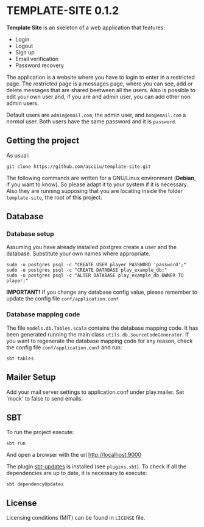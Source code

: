 # TEMPLATE-SITE 0.1.2

**Template Site** is an skeleton of a web application that features:

* Login
* Logout
* Sign up
* Email verification
* Password recovery

The application is a website where you have to login to enter in a restricted page. The restricted page is a messages
page, where you can see, add or delete messages that are shared beetween all the users. Also is possible to edit your
own user and, if you are and admin user, you can add other non admin users.

Default users are `admin@email.com`, the admin user, and `bob@email.com` a *normal* user. Both users have the same
password and it is `password`.

## Getting the project
As usual:

    git clone https://github.com/asciiu/template-site.git

The following commands are written for a GNU/Linux environment (**Debian**, if you want to know). So please adapt it
to your system if it is necessary. Also they are running supposing that you are locating inside the folder
`template-site`, the root of this project.

## Database

### Database setup
Assuming you have already installed postgres create a user and the database. Substitute your own names where
appropriate.

    sudo -u postgres psql -c "CREATE USER player PASSWORD 'password';"
    sudo -u postgres psql -c "CREATE DATABASE play_example_db;"
    sudo -u postgres psql -c "ALTER DATABASE play_example_db OWNER TO player;"

**IMPORTANT!** If you change any database config value, please remember to update the config file
`conf/application.conf`


### Database mapping code
The file `models.db.Tables.scala` contains the database mapping code. It has been generated running the main class
`utils.db.SourceCodeGenerator`. If you want to regenerate the database mapping code for any reason, check the
config file `conf/application.conf` and run:

    sbt tables

## Mailer Setup
Add your mail server settings to application.conf under play.mailer. Set 'mock' to false to send emails.

## SBT

To run the project execute:

    sbt run

And open a browser with the url [http://localhost:9000](http://localhost:9000)

The plugin [sbt-updates](https://github.com/rtimush/sbt-updates) is installed (see `plugins.sbt`). To check
if all the dependencies are up to date, it is necessary to execute:

    sbt dependencyUpdates

## License
Licensing conditions (MIT) can be found in `LICENSE` file.
